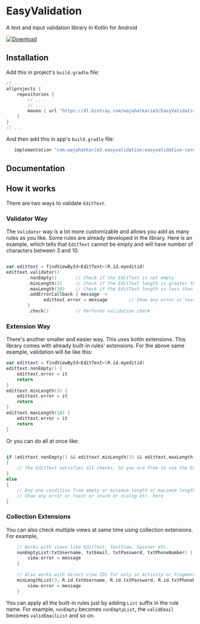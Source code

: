 # EasyValidation
A text and input validation library in Kotlin for Android

[ ![Download](https://api.bintray.com/packages/wajahatkarim3/EasyValidation/com.wajahatkarim3.EasyValidation.core/images/download.svg) ](https://bintray.com/wajahatkarim3/EasyValidation/com.wajahatkarim3.EasyValidation.core/_latestVersion)

## Installation
Add this in project's ```build.gradle``` file:

```groovy
// ...
allprojects {
    repositories {
        // ....
        // ....
        maven { url "https://dl.bintray.com/wajahatkarim3/EasyValidation" }
    }
}
// ...
```

And then add this in app's ```build.gradle``` file:

```groovy
   implementation "com.wajahatkarim3.easyvalidation:easyvalidation-core:1.0.0"
```

## Documentation

## How it works

There are two ways to validate ```EditText```.

### Validator Way
The ```Validator``` way is a lot more customizable and allows you add as many rules as you like. Some rules are already developed in the library. Here is an example, which tells that ```EditText``` cannot be empty and will have number of characters between 3 and 10. 

```kotlin

var edittext = findViewById<EditText>(R.id.myeditid)
edittext.validator()
        .nonEmpty()       // Check if the EditText is not empty
        .minLength(3)     // Check if the EditText length is greater than or equal to 3
        .maxLength(10)    // Check if the EditText length is less than or equal to 10
        .addErrorCallback { message ->
              edittext.error = message        // Show any error or toast or snack or dialog etc. here
        }
        .check()          // Performs validation check
```

### Extension Way
There's another smaller and easier way. This uses kotlin extensions. This library comes with already built-in rules' extensions. For the above same example, validation will be like this:

```kotlin
var edittext = findViewById<EditText>(R.id.myeditid)
edittext.nonEmpty() {
    edittext.error = it
    return
}
edittext.minLength(3) {
    edittext.error = it
    return
}
edittext.maxLength(10) {
    edittext.error = it
    return
}
```

Or you can do all at once like:

```kotlin

if (edittext.nonEmpty() && edittext.minLength(3) && edittext.maxLength(10))
{
    // The EditText satisfies all checks. So you are free to use the EditText text.
}
else 
{
    // Any one condition from empty or minimum length or maximum length has returned false. 
    // Show any error or toast or snack or dialog etc. here
}
```

### Collection Extensions
You can also check multiple views at same time using collection extensions. For example,

```kotlin
    // Works with views like EditText, TextView, Spinner etc.
    nonEmptyList(txtUsername, txtEmail, txtPassword, txtPhoneNumber) { view, message ->
        view.error = message
    }
    
    // Also works with direct view IDs for only in Activity or Fragment
    minLengthList(3, R.id.txtUsername, R.id.txtPassword, R.id.txtPhoneNumber) { view, message ->
        view.error = message
    }
```


You can apply all the built-in rules just by adding ```List``` suffix in the rule name. For example, ```nonEmpty``` becomes ```nonEmptyList```, the ```validEmail``` becomes ```validEmailList``` and so on. 
